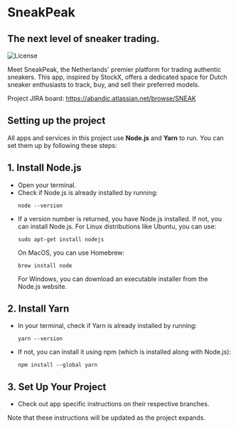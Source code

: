 # SneakPeak
## The next level of sneaker trading.
![License](https://img.shields.io/badge/license-MIT-brightgreen?style=for-the-badge&color=011910)

Meet SneakPeak, the Netherlands' premier platform for trading authentic sneakers. This app, inspired by StockX, offers a dedicated space for Dutch sneaker enthusiasts to track, buy, and sell their preferred models.

Project JIRA board: https://abandic.atlassian.net/browse/SNEAK

## Setting up the project

All apps and services in this project use **Node.js** and **Yarn** to run. You can set them up by following these steps:

## 1. Install Node.js

- Open your terminal.
- Check if Node.js is already installed by running:
    ```
    node --version
    ```
- If a version number is returned, you have Node.js installed. If not, you can install Node.js. For Linux distributions like Ubuntu, you can use:
    ```
    sudo apt-get install nodejs
    ```
  On MacOS, you can use Homebrew:
    ```
    brew install node
    ```
  For Windows, you can download an executable installer from the Node.js website.

## 2. Install Yarn

- In your terminal, check if Yarn is already installed by running:
    ```
    yarn --version
    ```
- If not, you can install it using npm (which is installed along with Node.js):
    ```
    npm install --global yarn
    ```

## 3. Set Up Your Project

- Check out app specific instructions on their respective branches.

Note that these instructions will be updated as the project expands.

